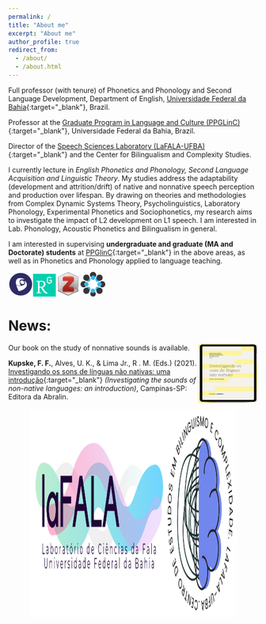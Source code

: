 ```yaml
---
permalink: /
title: "About me"
excerpt: "About me"
author_profile: true
redirect_from: 
  - /about/
  - /about.html
---
```


Full professor (with tenure) of Phonetics and Phonology and Second Language Development, Department of English, [Universidade Federal da Bahia](https://www.ufba.br){:target="_blank"}, Brazil.

Professor at the [Graduate Program in Language and Culture (PPGLinC)](http://www.ppglinc.ufba.br/){:target="_blank"}, Universidade Federal da Bahia, Brazil.

Director of the [Speech Sciences Laboratory (LaFALA-UFBA)](http://lafala-ufba.github.io){:target="_blank"} and the Center for Bilingualism and Complexity Studies.

I currently lecture in *English Phonetics and Phonology, Second Language Acquisition and Linguistic Theory*. My studies address the adaptability (development and attrition/drift) of native and nonnative speech perception and production over lifespan. By drawing on theories and methodologies from Complex Dynamic Systems Theory, Psycholinguistics, Laboratory Phonology, Experimental Phonetics and Sociophonetics, my research aims to investigate the impact of L2 development on L1 speech. I am interested in Lab. Phonology, Acoustic Phonetics and Bilingualism in general. 

I am interested in supervising **undergraduate and graduate (MA and Doctorate) students** at [PPGlinC](http://www.ppglinc.ufba.br/){:target="_blank"} in the above areas, as well as in Phonetics and Phonology applied to language teaching. 


<a href="http://lattes.cnpq.br/5896539533884923" target="_blank"><img src="/images/lattes.png" width="50" height="50"></a><a href="https://www.researchgate.net/profile/Felipe-Kupske" target="_blank"><img src="/images/rg.png" width="46" height="46"></a><a href="https://www.zotero.org/kupske" target="_blank"><img src="/images/zotero.png" width="50" height="50"></a><a href="osf.io/rabw7" target="_blank"><img src="/images/osf.png" width="50" height="50"></a>

# News:

<img align="right" src="/images/livro2021.png" width="120" height="120" alt="Kupske et al. (2021)">
Our book on the study of nonnative sounds is available. 
<br />

**Kupske, F. F.**, Alves, U. K., & Lima Jr., R . M. (Eds.) (2021). [Investigando os sons de línguas não nativas: uma introdução](https://editora.abralin.org/publicacoes/investigando-os-sons-de-linguas-nao-nativas/){:target="_blank"} *(Investigating the sounds of non-native languages: an introduction)*, Campinas-SP: Editora da Abralin.
<br clear="right"/>

<p align="center">
  <a href="http://lafala-ufba.github.io" target="_blank"><img src="/images/lafalacebc.png" width="420" height="420"></a>
</p>
